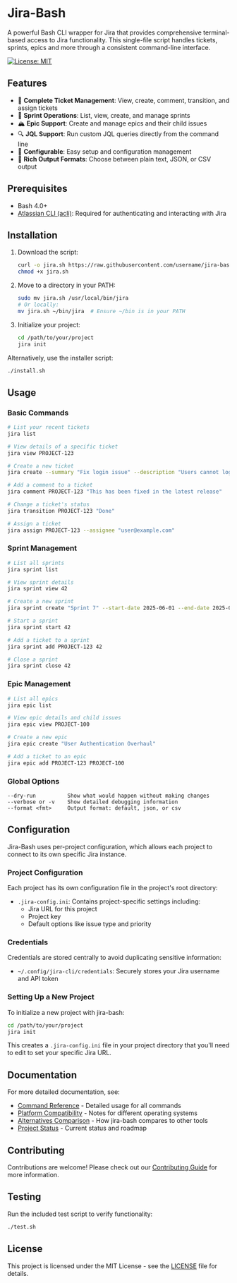 # Jira-Bash

A powerful Bash CLI wrapper for Jira that provides comprehensive terminal-based access to Jira functionality. This single-file script handles tickets, sprints, epics and more through a consistent command-line interface.

[![License: MIT](https://img.shields.io/badge/License-MIT-yellow.svg)](https://opensource.org/licenses/MIT)

## Features

- 🎫 **Complete Ticket Management**: View, create, comment, transition, and assign tickets
- 🏃 **Sprint Operations**: List, view, create, and manage sprints
- 🏔️ **Epic Support**: Create and manage epics and their child issues
- 🔍 **JQL Support**: Run custom JQL queries directly from the command line
- 🔧 **Configurable**: Easy setup and configuration management
- 📃 **Rich Output Formats**: Choose between plain text, JSON, or CSV output

## Prerequisites

- Bash 4.0+
- [Atlassian CLI (acli)](https://developer.atlassian.com/cloud/acli/guides/introduction/): Required for authenticating and interacting with Jira

## Installation

1. Download the script:
   ```bash
   curl -o jira.sh https://raw.githubusercontent.com/username/jira-bash/main/jira.sh
   chmod +x jira.sh
   ```

2. Move to a directory in your PATH:
   ```bash
   sudo mv jira.sh /usr/local/bin/jira
   # Or locally:
   mv jira.sh ~/bin/jira  # Ensure ~/bin is in your PATH
   ```

3. Initialize your project:
   ```bash
   cd /path/to/your/project
   jira init
   ```

Alternatively, use the installer script:
```bash
./install.sh
```

## Usage

### Basic Commands

```bash
# List your recent tickets
jira list

# View details of a specific ticket
jira view PROJECT-123

# Create a new ticket
jira create --summary "Fix login issue" --description "Users cannot log in from Firefox"

# Add a comment to a ticket
jira comment PROJECT-123 "This has been fixed in the latest release"

# Change a ticket's status
jira transition PROJECT-123 "Done"

# Assign a ticket
jira assign PROJECT-123 --assignee "user@example.com"
```

### Sprint Management

```bash
# List all sprints
jira sprint list

# View sprint details
jira sprint view 42

# Create a new sprint
jira sprint create "Sprint 7" --start-date 2025-06-01 --end-date 2025-06-15 --goal "Implement OAuth"

# Start a sprint
jira sprint start 42

# Add a ticket to a sprint
jira sprint add PROJECT-123 42

# Close a sprint
jira sprint close 42
```

### Epic Management

```bash
# List all epics
jira epic list

# View epic details and child issues
jira epic view PROJECT-100

# Create a new epic
jira epic create "User Authentication Overhaul"

# Add a ticket to an epic
jira epic add PROJECT-123 PROJECT-100
```

### Global Options

```
--dry-run          Show what would happen without making changes
--verbose or -v    Show detailed debugging information
--format <fmt>     Output format: default, json, or csv
```

## Configuration

Jira-Bash uses per-project configuration, which allows each project to connect to its own specific Jira instance.

### Project Configuration

Each project has its own configuration file in the project's root directory:

- `.jira-config.ini`: Contains project-specific settings including:
  - Jira URL for this project
  - Project key
  - Default options like issue type and priority

### Credentials

Credentials are stored centrally to avoid duplicating sensitive information:

- `~/.config/jira-cli/credentials`: Securely stores your Jira username and API token

### Setting Up a New Project

To initialize a new project with jira-bash:

```bash
cd /path/to/your/project
jira init
```

This creates a `.jira-config.ini` file in your project directory that you'll need to edit to set your specific Jira URL.

## Documentation

For more detailed documentation, see:

- [Command Reference](docs/COMMAND_REFERENCE.md) - Detailed usage for all commands
- [Platform Compatibility](docs/PLATFORM_COMPATIBILITY.md) - Notes for different operating systems
- [Alternatives Comparison](docs/ALTERNATIVES.md) - How jira-bash compares to other tools
- [Project Status](docs/PROJECT_STATUS.md) - Current status and roadmap

## Contributing

Contributions are welcome! Please check out our [Contributing Guide](CONTRIBUTING.md) for more information.

## Testing

Run the included test script to verify functionality:

```bash
./test.sh
```

## License

This project is licensed under the MIT License - see the [LICENSE](LICENSE) file for details.